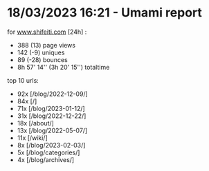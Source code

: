 # 18/03/2023 16:21 - Umami report
for www.shifeiti.com [24h] :

 - 388 (13) page views
 - 142 (-9) uniques
 - 89 (-28) bounces
 - 8h 57' 14'' (3h 20' 15'') totaltime


top 10 urls:
 - 92x [/blog/2022-12-09/]
 - 84x [/]
 - 71x [/blog/2023-01-12/]
 - 31x [/blog/2022-12-22/]
 - 18x [/about/]
 - 13x [/blog/2022-05-07/]
 - 11x [/wiki/]
 - 8x [/blog/2023-02-03/]
 - 5x [/blog/categories/]
 - 4x [/blog/archives/]


